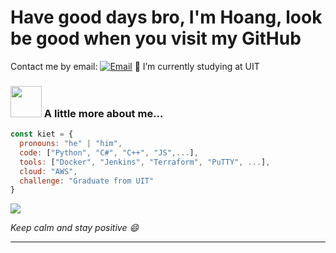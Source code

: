 # Have good days bro, I'm Hoang, look be good when you visit my GitHub

Contact me by email: [![Email](https://img.shields.io/badge/email-D14836?style=flat&logo=gmail&logoColor=white)](mailto:your-email@example.com)
🔭 I’m currently studying at UIT<br>

### <img src="https://media.giphy.com/media/VgCDAzcKvsR6OM0uWg/giphy.gif" width="50"> A little more about me...  

```javascript
const kiet = {
  pronouns: "he" | "him",
  code: ["Python", "C#", "C++", "JS",...],
  tools: ["Docker", "Jenkins", "Terraform", "PuTTY", ...],
  cloud: "AWS",
  challenge: "Graduate from UIT"
}
```

[![](https://visitcount.itsvg.in/api?id=K-izme&icon=5&color=1)](https://visitcount.itsvg.in)



<em><b></b> Keep calm and stay positive</b> 😄</em>

---


